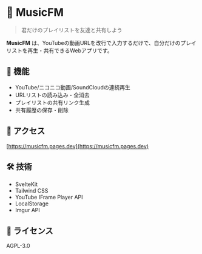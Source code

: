 # 🎵 MusicFM

> 君だけのプレイリストを友達と共有しよう

**MusicFM** は、YouTubeの動画URLを改行で入力するだけで、自分だけのプレイリストを再生・共有できるWebアプリです。

## 🔧 機能

- YouTube/ニコニコ動画/SoundCloudの連続再生
- URLリストの読み込み・全消去
- プレイリストの共有リンク生成
- 共有履歴の保存・削除

## 🚀 アクセス

[https://musicfm.pages.dev](https://musicfm.pages.dev)

## 🛠 技術

- SvelteKit
- Tailwind CSS
- YouTube IFrame Player API
- LocalStorage
- Imgur API

## 📄 ライセンス

AGPL-3.0